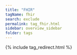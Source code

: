 ```yaml
---
title: "FHIR"
tagName: fhir
search: exclude
permalink: tag_fhir.html
sidebar: overview_sidebar
folder: tags
---
```

{% include tag_redirect.html %}
